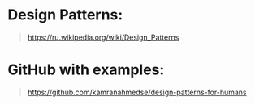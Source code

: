 # Design Patterns: 
> https://ru.wikipedia.org/wiki/Design_Patterns

# GitHub with examples:
> https://github.com/kamranahmedse/design-patterns-for-humans
